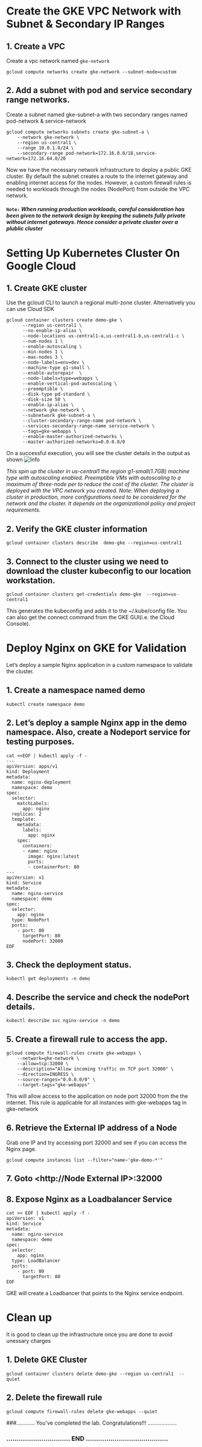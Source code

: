 # Create the GKE VPC Network with Subnet & Secondary IP Ranges
  ## 1. Create a VPC
Create a vpc network named `gke-network`
``` Shell
gcloud compute networks create gke-network --subnet-mode=custom
```
  ## 2. Add a subnet with pod and service secondary range networks.
Create a subnet named gke-subnet-a with two secondary ranges named pod-network & service-network
```shell 
gcloud compute networks subnets create gke-subnet-a \
    --network gke-network \
    --region us-central1 \
    --range 10.0.1.0/24 \
    --secondary-range pod-network=172.16.0.0/18,service-network=172.16.64.0/20
```
Now we have the necessary network infrastructure to deploy a public GKE cluster. By default the subnet creates a route to the internet gateway and enabling internet access for the nodes. However, a custom firewall rules is needed to workloads through the nodes (NodePort) from outside the VPC network.

#### `Note:` _When running production workloads, careful consideration has been given to the network design by keeping the subnets fully private without internet gateways. Hence consider a private cluster over a plublic cluster_


# Setting Up Kubernetes Cluster On Google Cloud
  ## 1. Create GKE cluster
Use the gcloud CLI to launch a regional multi-zone cluster. Alternatively you can use Cloud SDK
``` shell
gcloud container clusters create demo-gke \
      --region us-central1 \
      --no-enable-ip-alias \
      --node-locations us-central1-a,us-central1-b,us-central1-c \
      --num-nodes 1 \
      --enable-autoscaling \
      --min-nodes 1 \
      --max-nodes 3 \
      --node-labels=env=dev \
      --machine-type g1-small \
      --enable-autorepair  \
      --node-labels=type=webapps \
      --enable-vertical-pod-autoscaling \
      --preemptible \
      --disk-type pd-standard \
      --disk-size 50 \
      --enable-ip-alias \
      --network gke-network \
      --subnetwork gke-subnet-a \
      --cluster-secondary-range-name pod-network \
      --services-secondary-range-name service-network \
      --tags=gke-webapps \
      --enable-master-authorized-networks \
      --master-authorized-networks=0.0.0.0/0
```
On a successful execution, you will see the cluster details in the output as shown
![Info](../img/setup.webp)

_This spin up the cluster in us-central1 the region g1-small(1.7GB) machine type with autoscaling enabled. Preemptible VMs with autoscaling to a maximum of three-node per to reduce the cost of the cluster. The cluster is deployed with the VPC network you created. Note: When deploying a cluster in production, more configurations need to be considered for the network and the cluster. It depends on the organizational policy and project requirements._

  ## 2. Verify the  GKE cluster information
``` Shell 
gcloud container clusters describe  demo-gke --region=us-central1
```

  ## 3. Connect to the cluster using  we need to download the cluster kubeconfig to our location workstation.
``` Shell
gcloud container clusters get-credentials demo-gke  --region=us-central1
```
This generates the kubeconfig and adds it to the ~/.kube/config file. You can also get the connect command from the GKE GUI(i.e. the Cloud Console).


# Deploy Nginx on GKE for Validation
Let’s deploy a sample Nginx application in a custom namespace to validate the cluster.

  ## 1. Create a namespace named demo
``` Shell
kubectl create namespace demo
```

  ## 2. Let’s deploy a sample Nginx app in the demo namespace. Also, create a Nodeport service for testing purposes.
``` Shell
cat <<EOF | kubectl apply -f -
---
apiVersion: apps/v1
kind: Deployment
metadata:
  name: nginx-deployment
  namespace: demo
spec:
  selector:
    matchLabels:
      app: nginx
  replicas: 2 
  template:
    metadata:
      labels:
        app: nginx
    spec:
      containers:
      - name: nginx
        image: nginx:latest
        ports:
        - containerPort: 80
---
apiVersion: v1
kind: Service
metadata:
  name: nginx-service
  namespace: demo
spec:
  selector:
    app: nginx
  type: NodePort
  ports:
    - port: 80
      targetPort: 80
      nodePort: 32000
EOF
```

  ## 3. Check the deployment status.
``` Shell
kubectl get deployments -n demo
```
  ## 4. Describe the service and check the nodePort details.
``` Shell
kubectl describe svc nginx-service -n demo
```
  ## 5. Create a firewall rule to access the app.
``` Shell
gcloud compute firewall-rules create gke-webapps \
    --network=gke-network \
    --allow=tcp:32000 \
    --description="Allow incoming traffic on TCP port 32000" \
    --direction=INGRESS \
    --source-ranges="0.0.0.0/0" \
    --target-tags="gke-webapps"
```
This will allow access to the application on node port 32000 from the the internet. This rule is applicable for all instances with gke-webapps tag in gke-network

  ## 6. Retrieve the External IP address of a Node
  Grab one IP and try accessing port 32000 and see if you can access the Nginx page.
``` Shell
gcloud compute instances list --filter="name~'gke-demo-*'"
```
  ## 7. Goto <http://Node External IP>:32000


  ## 8. Expose Nginx as a Loadbalancer Service
``` Shell
cat << EOF | kubectl apply -f -
apiVersion: v1
kind: Service
metadata:
  name: nginx-service
  namespace: demo
spec:
  selector:
    app: nginx
  type: LoadBalancer
  ports:
    - port: 80
      targetPort: 80
EOF
```
GKE will create a Loadbancer that points to the Nginx service endpoint.

# Clean up 
It is good to clean up the infrastructure once you are done to avoid unessary charges

  ## 1. Delete GKE Cluster
``` Shell
gcloud container clusters delete demo-gke --region us-central1  --quiet
```

  ## 2. Delete the firewall rule
``` Shell
gcloud compute firewall-rules delete gke-webapps --quiet
```

###............ You've completed the lab. Congratulations!!! ................... 
### ............................... END ........................................